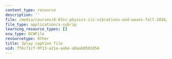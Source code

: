 ```yaml
---
content_type: resource
description: ''
file: /media/courses/8-03sc-physics-iii-vibrations-and-waves-fall-2016/ff6c71cf9f13a21aaabea8aab0502d54_b1eKhyC9TTo.srt
file_type: application/x-subrip
learning_resource_types: []
ocw_type: OCWFile
resourcetype: Other
title: 3play caption file
uid: ff6c71cf-9f13-a21a-aabe-a8aab0502d54
---
```

